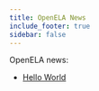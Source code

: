 ```yaml
---
title: OpenELA News
include_footer: true
sidebar: false
---
```


OpenELA news:

* [Hello World](/news/hello_world)